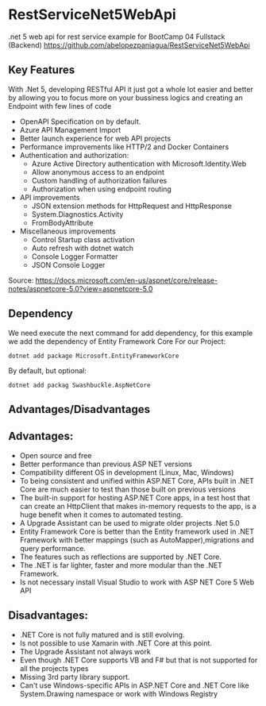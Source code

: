# RestServiceNet5WebApi
.net 5 web api for rest service example for BootCamp 04 Fullstack (Backend) https://github.com/abelopezpaniagua/RestServiceNet5WebApi

## Key Features

With .Net 5, developing RESTful API it just got a whole lot easier and better by allowing you to focus more on your bussiness logics and creating an Endpoint with few lines of code

- OpenAPI Specification on by default.
- Azure API Management Import
- Better launch experience for web API projects
- Performance improvements like HTTP/2 and Docker Containers
- Authentication and authorization:
  - Azure Active Directory authentication with Microsoft.Identity.Web
  - Allow anonymous access to an endpoint
  - Custom handling of authorization failures
  - Authorization when using endpoint routing
- API improvements
  - JSON extension methods for HttpRequest and HttpResponse
  - System.Diagnostics.Activity
  - FromBodyAttribute
- Miscellaneous improvements
  - Control Startup class activation
  - Auto refresh with dotnet watch 
  - Console Logger Formatter
  - JSON Console Logger

Source: https://docs.microsoft.com/en-us/aspnet/core/release-notes/aspnetcore-5.0?view=aspnetcore-5.0

## Dependency

We need execute the next command for add dependency, for this example we add the dependency of Entity Framework Core
For our Project:
```
dotnet add package Microsoft.EntityFrameworkCore
```
By default, but optional:
```
dotnet add packag Swashbuckle.AspNetCore
```

## Advantages/Disadvantages

## Advantages:

* Open source and free
* Better performance than previous ASP NET versions
* Compatibility different OS in development (Linux, Mac, Windows)
* To being consistent and unified within ASP.NET Core, APIs built in .NET Core are much easier to test than those built on previous versions
* The built-in support for hosting ASP.NET Core apps, in a test host that can create an HttpClient that makes in-memory requests to the app, is a huge benefit when it comes to automated testing.
* A Upgrade Assistant can be used to migrate older projects .Net 5.0
* Entity Framework Core is better than the Entity framework used in .NET Framework with better mappings (such as AutoMapper),migrations and query performance.
* The features such as reflections are supported by .NET Core.
* The .NET is far lighter, faster and more modular than the .NET Framework.
* Is not necessary install Visual Studio to work with ASP NET Core 5 Web API

## Disadvantages:

* .NET Core is not fully matured and is still evolving.
* Is not possible to use Xamarin with .NET Core at this point.
* The Upgrade Assistant not always work
* Even though .NET Core supports VB and F# but that is not supported for all the projects types
* Missing 3rd party library support.
* Can't use Windows-specific APIs in ASP.NET Core and .NET Core like System.Drawing namespace or work with Windows Registry

